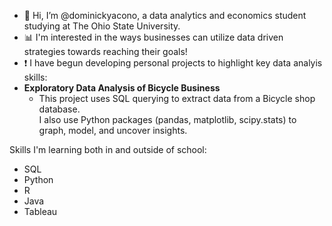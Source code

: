  - 👋 Hi, I’m @dominickyacono, a data analytics and economics student studying at The Ohio State University.
 - 📊 I'm interested in the ways businesses can utilize data driven strategies towards reaching their goals! 
 - ❗️ I have begun developing personal projects to highlight key data analyis skills:
 - **Exploratory Data Analysis of Bicycle Business** 
   - This project uses SQL querying to extract data from a Bicycle shop database.  
     I also use Python packages (pandas, matplotlib, scipy.stats) to graph, model, and uncover insights. 
     
Skills I'm learning both in and outside of school: 
 - SQL 
 - Python
 - R
 - Java
 - Tableau

<!---
dominickyacono/dominickyacono is a ✨ special ✨ repository because its `README.md` (this file) appears on your GitHub profile.
You can click the Preview link to take a look at your changes.
--->
